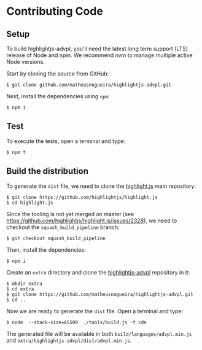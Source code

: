 # Contributing Code

## Setup

To build highlightjs-advpl, you'll need the latest long term support (LTS) release of Node and npm.
We recommend nvm to manage multiple active Node versions.

Start by cloning the source from GitHub:

    $ git clone github.com/matheusnogueira/highlightjs-advpl.git

Next, install the dependencies using `npm`:

    $ npm i

## Test

To execute the tests, open a terminal and type:

    $ npm t

## Build the distribution

To generate the `dist` file, we need to clone the [highlight.js](https://github.com/highlightjs/highlight.js) main repository:

    $ git clone https://github.com/highlightjs/highlight.js
    $ cd highlight.js

Since the tooling is not yet merged on master (see https://github.com/highlightjs/highlight.js/issues/2328), we need to checkout the `squash_build_pipeline` branch:

    $ git checkout squash_build_pipeline

Then, install the dependencies:

    $ npm i

Create an `extra` directory and clone the [highlightjs-advpl](github.com/matheusnogueira/highlightjs-advpl.git) repository in it:

    $ mkdir extra
    $ cd extra
    $ git clone https://github.com/matheusnogueira/highlightjs-advpl.git
    $ cd ..

Now we are ready to generate the `dist` file.
Open a terminal and type:

    $ node  --stack-size=65500  ./tools/build.js -t cdn

The generated file will be available in both `build/languages/advpl.min.js` and `extra/highlightjs-advpl/dist/advpl.min.js`.
